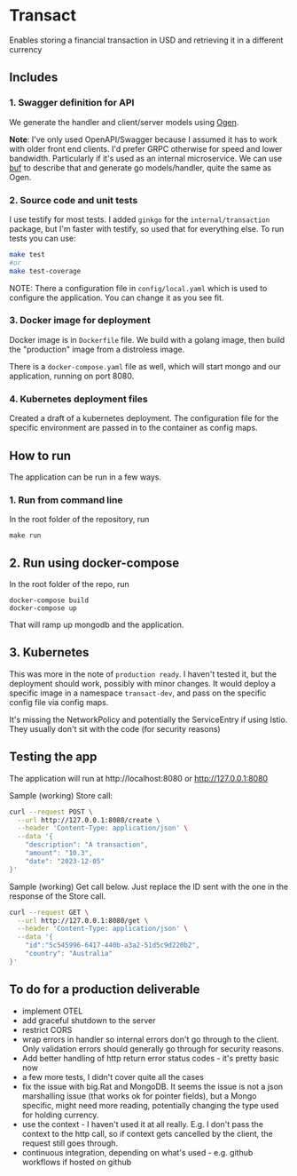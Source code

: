 # Transact
Enables storing a financial transaction in USD and retrieving it in a different currency

## Includes
### 1. Swagger definition for API
We generate the handler and client/server models using [Ogen](https://ogen.dev/).

**Note**: I've only used OpenAPI/Swagger because I assumed it has to work with older front end clients.
I'd prefer GRPC otherwise for speed and lower bandwidth. Particularly if it's used as an internal microservice. We can use [buf](https://buf.build/) to describe that and generate go models/handler, quite the same as Ogen.

### 2. Source code and unit tests
I use testify for most tests. I added `ginkgo` for the `internal/transaction` package, but I'm faster with testify, so used that for everything else.
To run tests you can use:

```bash
make test
#or
make test-coverage
```

NOTE: There a configuration file in `config/local.yaml` which is used to configure the application. You can change it as you see fit.

### 3. Docker image for deployment
Docker image is in `Dockerfile` file. We build with a golang image, then build the "production" image from a distroless image.

There is a `docker-compose.yaml` file as well, which will start mongo and our application, running on port 8080.

### 4. Kubernetes deployment files
Created a draft of a kubernetes deployment. The configuration file for the specific environment are passed in to the container as config maps.

## How to run
The application can be run in a few ways.

### 1. Run from command line
In the root folder of the repository, run

```
make run
```

## 2. Run using docker-compose
In the root folder of the repo, run

```
docker-compose build
docker-compose up
```

That will ramp up mongodb and the application.

## 3. Kubernetes
This was more in the note of `production ready`. I haven't tested it, but the deployment should work, possibly with minor changes. It would deploy a specific image in a namespace `transact-dev`, and pass on the specific config file via config maps.

It's missing the NetworkPolicy and potentially the ServiceEntry if using Istio. They usually don't sit with the code (for security reasons)

## Testing the app
The application will run at http://localhost:8080 or http://127.0.0.1:8080

Sample (working) Store call:
```bash
curl --request POST \
  --url http://127.0.0.1:8080/create \
  --header 'Content-Type: application/json' \
  --data '{
	"description": "A transaction",
	"amount": "10.3",
	"date": "2023-12-05"
}'
```

Sample (working) Get call below. Just replace the ID sent with the one in the response of the Store call.
```bash
curl --request GET \
  --url http://127.0.0.1:8080/get \
  --header 'Content-Type: application/json' \
  --data '{
	"id":"5c545996-6417-440b-a3a2-51d5c9d220b2",
	"country": "Australia"
}'
```

## To do for a production deliverable
- implement OTEL
- add graceful shutdown to the server
- restrict CORS
- wrap errors in handler so internal errors don't go through to the client. Only validation errors should generally go through for security reasons.
- Add better handling of http return error status codes - it's pretty basic now
- a few more tests, I didn't cover quite all the cases
- fix the issue with big.Rat and MongoDB. It seems the issue is not a json marshalling issue (that works ok for pointer fields), but a Mongo specific, might need more reading, potentially changing the type used for holding currency.
- use the context - I haven't used it at all really. E.g. I don't pass the context to the http call, so if context gets cancelled by the client, the request still goes through.
- continuous integration, depending on what's used - e.g. github workflows if hosted on github